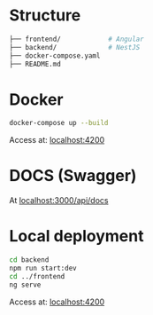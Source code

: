 # Structure
```bash
├── frontend/            # Angular
├── backend/             # NestJS
├── docker-compose.yaml
├── README.md
```

# Docker
```bash
docker-compose up --build
```
Access at: [localhost:4200](http://localhost:4200)
# DOCS (Swagger)
At [localhost:3000/api/docs](http://localhost:3000/api/docs)
# Local deployment
```bash
cd backend
npm run start:dev
cd ../frontend
ng serve
```
Access at: [localhost:4200](http://localhost:4200)

